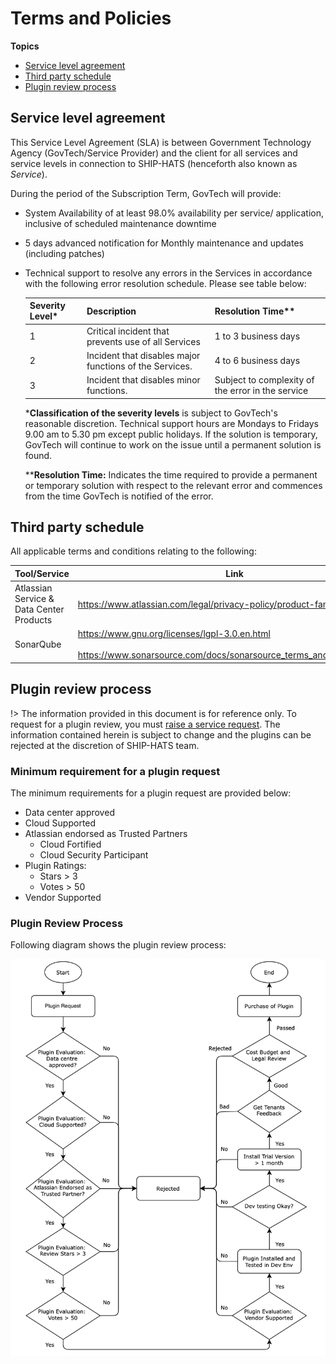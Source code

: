 # Terms and Policies

**Topics**
<!--- [Policies](#policies)-->
- [Service level agreement](#service-level-agreement)
- [Third party schedule](#third-party-schedule)
- [Plugin review process](#plugin-review-process)

<!--## Policies

The policies listed below have been emailed out to SHIP-HATS users. These are cross posted here for ease of use.

### Latest (25 Oct 2021)

<span style="color:red">Add Content for latest announcement here</span>

### FAQs

<span style="color:red">Add Related FAQs here</span>
-->
<!--

<details>
 <summary> OLD  </summary><br>

  </details>
-->

## Service level agreement
This Service Level Agreement (SLA) is between Government
Technology Agency (GovTech/Service Provider) and the client for all services and service levels in connection to SHIP-HATS (henceforth also known as *Service*).

During the period of the Subscription Term, GovTech will provide:
- System Availability of at least 98.0% availability per service/ application, inclusive of scheduled maintenance downtime
- 5 days advanced notification for Monthly maintenance and updates (including patches)
- Technical support to resolve any errors in the Services in accordance with the following error resolution schedule. Please see table below:

  | Severity Level* | Description | Resolution Time** |
  | :------------- | :---------- | :-------------- |
  | 1 | Critical incident that prevents use of all Services | 1 to 3 business days |
  | 2 | Incident that disables major functions of the Services. | 4 to 6 business days |
  | 3 | Incident that disables minor functions. |Subject to complexity of the error in the service |

  ***Classification of the severity levels** is subject to GovTech&#39;s reasonable discretion. Technical support hours are Mondays to Fridays 9.00 am to 5.30 pm except public holidays. If the solution is temporary, GovTech will continue to work on the issue until a permanent solution is found.

  ****Resolution Time:** Indicates the time required to provide a permanent or temporary solution with respect to the relevant error and commences from the time GovTech is notified of the error. 


## Third party schedule 

All applicable terms and conditions relating to the following: 

|Tool/Service|Link|
|---|---|
|Atlassian Service & Data Center Products| https://www.atlassian.com/legal/privacy-policy/product-family 
|SonarQube|https://www.gnu.org/licenses/lgpl-3.0.en.html <br><br>https://www.sonarsource.com/docs/sonarsource_terms_and_conditions.pdf


## Plugin review process

!> The information provided in this document is for reference only. To request for a plugin review, you must [raise a service request](https://jira.ship.gov.sg/servicedesk/customer/portal/11). The information contained herein is subject to change and the plugins can be rejected at the discretion of SHIP-HATS team.  

### Minimum requirement for a plugin request

The minimum requirements for a plugin request are provided below:
- Data center approved
- Cloud Supported
- Atlassian endorsed as Trusted Partners
  - Cloud Fortified
  - Cloud Security Participant
- Plugin Ratings:
  - Stars > 3
  - Votes > 50
- Vendor Supported

### Plugin Review Process

Following diagram shows the plugin review process:

![Plugin Review Process](./images/plugin-review-process.png)
